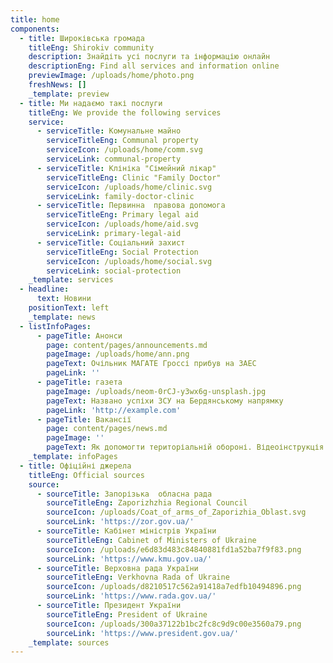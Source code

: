 ```yaml
---
title: home
components:
  - title: Широківська громада
    titleEng: Shirokiv community
    description: Знайдіть усі послуги та інформацію онлайн
    descriptionEng: Find all services and information online
    previewImage: /uploads/home/photo.png
    freshNews: []
    _template: preview
  - title: Ми надаємо такі послуги
    titleEng: We provide the following services
    service:
      - serviceTitle: Комунальне майно
        serviceTitleEng: Communal property
        serviceIcon: /uploads/home/comm.svg
        serviceLink: communal-property
      - serviceTitle: Клініка "Сімейний лікар"
        serviceTitleEng: Clinic "Family Doctor"
        serviceIcon: /uploads/home/clinic.svg
        serviceLink: family-doctor-clinic
      - serviceTitle: Первинна  правова допомога
        serviceTitleEng: Primary legal aid
        serviceIcon: /uploads/home/aid.svg
        serviceLink: primary-legal-aid
      - serviceTitle: Соціальний захист
        serviceTitleEng: Social Protection
        serviceIcon: /uploads/home/social.svg
        serviceLink: social-protection
    _template: services
  - headline:
      text: Новини
    positionText: left
    _template: news
  - listInfoPages:
      - pageTitle: Анонси
        page: content/pages/announcements.md
        pageImage: /uploads/home/ann.png
        pageText: Очільник МАГАТЕ Гроссі прибув на ЗАЕС
        pageLink: ''
      - pageTitle: газета
        pageImage: /uploads/neom-0rCJ-y3wx6g-unsplash.jpg
        pageText: Названо успіхи ЗСУ на Бердянському напрямку
        pageLink: 'http://example.com'
      - pageTitle: Вакансії
        page: content/pages/news.md
        pageImage: ''
        pageText: Як допомогти територіальній обороні. Відеоінструкція.
    _template: infoPages
  - title: Офіційні джерела
    titleEng: Official sources
    source:
      - sourceTitle: Запорізька  обласна рада
        sourceTitleEng: Zaporizhzhia Regional Council
        sourceIcon: /uploads/Coat_of_arms_of_Zaporizhia_Oblast.svg
        sourceLink: 'https://zor.gov.ua/'
      - sourceTitle: Кабінет міністрів України
        sourceTitleEng: Cabinet of Ministers of Ukraine
        sourceIcon: /uploads/e6d83d483c84840881fd1a52ba7f9f83.png
        sourceLink: 'https://www.kmu.gov.ua/'
      - sourceTitle: Верховна рада України
        sourceTitleEng: Verkhovna Rada of Ukraine
        sourceIcon: /uploads/d8210517c562a91418a7edfb10494896.png
        sourceLink: 'https://www.rada.gov.ua/'
      - sourceTitle: Президент України
        sourceTitleEng: President of Ukraine
        sourceIcon: /uploads/300a37122b1bc2fc8c9d9c00e3560a79.png
        sourceLink: 'https://www.president.gov.ua/'
    _template: sources
---
```


